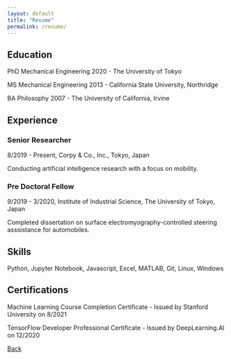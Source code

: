 ```yaml
---
layout: default
title: "Resume"
permalink: /resume/
---
```

## Education
PhD Mechanical Engineering 2020 - The University of Tokyo

MS Mechanical Engineering 2013 - California State University, Northridge

BA Philosophy 2007 - The University of California, Irvine

## Experience

### Senior Researcher
8/2019 - Present, Corpy & Co., Inc., Tokyo, Japan

Conducting artificial intelligence research with a focus on mobility.

### Pre Doctoral Fellow
9/2019 - 3/2020, Institute of Industrial Science, The University of Tokyo, Japan

Completed dissertation on surface electromyography-controlled steering asssistance for automobiles.

## Skills
Python, Jupyter Notebook, Javascript, Excel, MATLAB, Git, Linux, Windows

## Certifications
Machine Learning Course Completion Certificate - Issued by Stanford University on 8/2021

TensorFlow Developer Professional Certificate - Issued by DeepLearning.AI on 12/2020

[Back](https://azukipan.github.io/edricjohnnacpil/)
